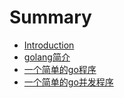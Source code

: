 # Summary

* [Introduction](README.md)
* [golang简介](go_example1.md)
* [一个简单的go程序](go_example2.md)
* [一个简单的go并发程序](go_example3.md)
